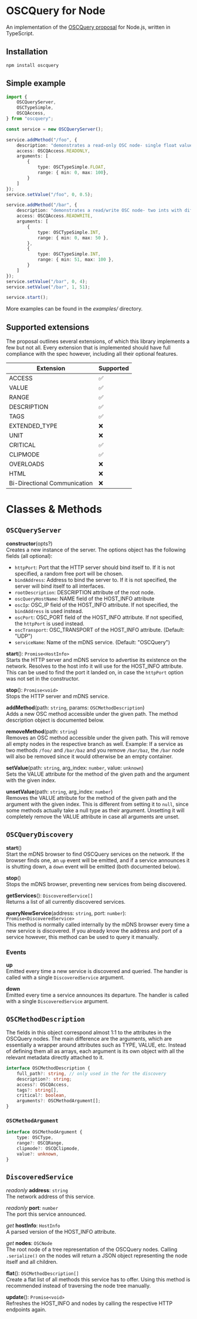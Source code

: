 # OSCQuery for Node
An implementation of the [OSCQuery proposal](https://github.com/Vidvox/OSCQueryProposal) for Node.js, written in TypeScript.

## Installation

	npm install oscquery

## Simple example

```ts
import {
	OSCQueryServer,
	OSCTypeSimple,
	OSCQAccess,
} from "oscquery";

const service = new OSCQueryServer();

service.addMethod("/foo", {
	description: "demonstrates a read-only OSC node- single float value ranged 0-100",
	access: OSCQAccess.READONLY,
	arguments: [
		{ 
			type: OSCTypeSimple.FLOAT,
			range: { min: 0, max: 100},
		}
	]
});
service.setValue("/foo", 0, 0.5);

service.addMethod("/bar", {
	description: "demonstrates a read/write OSC node- two ints with different ranges",
	access: OSCQAccess.READWRITE,
	arguments: [
		{
			type: OSCTypeSimple.INT,
			range: { min: 0, max: 50 },
		},
		{
			type: OSCTypeSimple.INT,
			range: { min: 51, max: 100 },
		}
	]
});
service.setValue("/bar", 0, 4);
service.setValue("/bar", 1, 51);

service.start();
```

More examples can be found in the _examples/_ directory.

## Supported extensions

The proposal outlines several extensions, of which this library implements a few but not all.
Every extension that is implemented should have full compliance with the spec however, including all their optional features.

| Extension | Supported |
| --- | --- |
| ACCESS | ✅ |
| VALUE | ✅ |
| RANGE | ✅ |
| DESCRIPTION | ✅ |
| TAGS | ✅ |
| EXTENDED_TYPE | ❌ |
| UNIT | ❌ |
| CRITICAL | ✅ |
| CLIPMODE | ✅ |
| OVERLOADS | ❌ |
| HTML | ❌ |
| Bi-Directional Communication | ❌ |

# Classes & Methods

## `OSCQueryServer`

**constructor**(opts?)  
Creates a new instance of the server. The options object has the following fields (all optional):
- `httpPort`: Port that the HTTP server should bind itself to. If it is not specified, a random free port will be chosen.
- `bindAddress`: Address to bind the server to. If it is not specified, the server will bind itself to all interfaces.
- `rootDescription`: DESCRIPTION attribute of the root node.
- `oscQueryHostName`: NAME field of the HOST_INFO attribute
- `oscIp`: OSC_IP field of the HOST_INFO attribute. If not specified, the `bindAddress` is used instead.
- `oscPort`: OSC_PORT field of the HOST_INFO attribute. If not specified, the `httpPort` is used instead.
- `oscTransport`: OSC_TRANSPORT of the HOST_INFO attribute. (Default: "UDP")
- `serviceName`: Name of the mDNS service. (Default: "OSCQuery")

**start**(): `Promise<HostInfo>`  
Starts the HTTP server and mDNS service to advertise its existence on the network.
Resolves to the host info it will use for the HOST_INFO attribute.
This can be used to find the port it landed on, in case the `httpPort` option was not set in the constructor.

**stop**(): `Promise<void>`  
Stops the HTTP server and mDNS service.

**addMethod**(path: `string`, params: `OSCMethodDescription`)  
Adds a new OSC method accessible under the given path.
The method description object is documented below.

**removeMethod**(path: `string`)  
Removes an OSC method accessible under the given path.
This will remove all empty nodes in the respective branch as well.
Example: If a service as two methods `/foo/` and `/bar/baz` and you remove `/bar/baz`, the `/bar` node will also be removed since it would otherwise be an empty container.

**setValue**(path: `string`, arg_index: `number`, value: `unknown`)  
Sets the VALUE attribute for the method of the given path and the argument with the given index.

**unsetValue**(path: `string`, arg_index: `number`)  
Removes the VALUE attribute for the method of the given path and the argument with the given index.
This is different from setting it to `null`, since some methods actually take a null type as their argument.
Unsetting it will completely remove the VALUE attribute in case all arguments are unset.

## `OSCQueryDiscovery`

**start**()  
Start the mDNS browser to find OSCQuery services on the network.
If the browser finds one, an `up` event will be emitted, and if a service announces it is shutting down, a `down` event will be emitted (both documented below).

**stop**()  
Stops the mDNS browser, preventing new services from being discovered.

**getServices**(): `DiscoveredService[]`  
Returns a list of all currently discovered services.

**queryNewService**(address: `string`, port: `number`): `Promise<DiscoveredService>`  
This method is normally called internally by the mDNS browser every time a new service is discovered.
If you already know the address and port of a service however, this method can be used to query it manually.

### Events

**up**  
Emitted every time a new service is discovered and queried.
The handler is called with a single `DiscoveredService` argument.

**down**  
Emitted every time a service announces its departure.
The handler is called with a single `DiscoveredService` argument.

## `OSCMethodDescription`

The fields in this object correspond almost 1:1 to the attributes in the OSCQuery nodes.
The main difference are the arguments, which are essentially a wrapper around attributes such as TYPE, VALUE, etc.
Instead of defining them all as arrays, each argument is its own object with all the relevant metadata directly attached to it.

```ts
interface OSCMethodDescription {
	full_path?: string, // only used in the for the discovery
	description?: string;
	access?: OSCQAccess,
	tags?: string[],
	critical?: boolean,
	arguments?: OSCMethodArgument[];
}
```

### `OSCMethodArgument`

```ts
interface OSCMethodArgument {
	type: OSCType,
	range?: OSCQRange,
	clipmode?: OSCQClipmode,
	value?: unknown,
}
```

## `DiscoveredService`

_readonly_ **address**: `string`  
The network address of this service.

_readonly_ **port**: `number`  
The port this service announced.

_get_ **hostInfo**: `HostInfo`  
A parsed version of the HOST_INFO attribute.

_get_ **nodes**: `OSCNode`  
The root node of a tree representation of the OSCQuery nodes.
Calling `.serialize()` on the nodes will return a JSON object representing the node itself and all children.

**flat**(): `OSCMethodDescription[]`  
Create a flat list of all methods this service has to offer.
Using this method is recommended instead of traversing the node tree manually.

**update**(): `Promise<void>`  
Refreshes the HOST_INFO and nodes by calling the respective HTTP endpoints again.